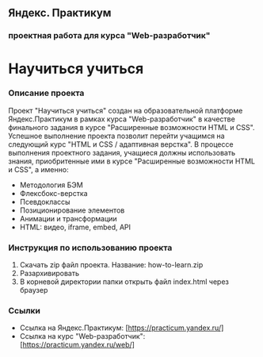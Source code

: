 ## **Яндекс. Практикум**
### проектная работа для курса "Web-разработчик"
# **Научиться учиться**

### **Описание проекта**

Проект "Научиться учиться" создан на образовательной платформе Яндекс.Практикум в рамках курса "Web-разработчик" в качестве финального задания в курсе "Расширенные возможности HTML и CSS". Успешное выполнение проекта позволит перейти учащимся на следующий курс "HTML и CSS / адаптивная верстка".
В процессе выполнения проектного задания, учащиеся должны использовать знания, приобритенные ими в курсе "Расширенные возможности HTML и CSS", а именно:
* Методология БЭМ
* Флексбокс-верстка
* Псевдоклассы
* Позиционирование элементов
* Анимации и трансформации
* HTML: видео, iframe, embed, API

### **Инструкция по использованию проекта**

1. Скачать zip файл проекта. Название: how-to-learn.zip
2. Разархивировать
3. В корневой директории папки открыть файл index.html через браузер

### **Ссылки**

* Ссылка на Яндекс.Практикум: [https://practicum.yandex.ru/]
* Ссылка на курс "Web-разработчик": [https://practicum.yandex.ru/web/]

